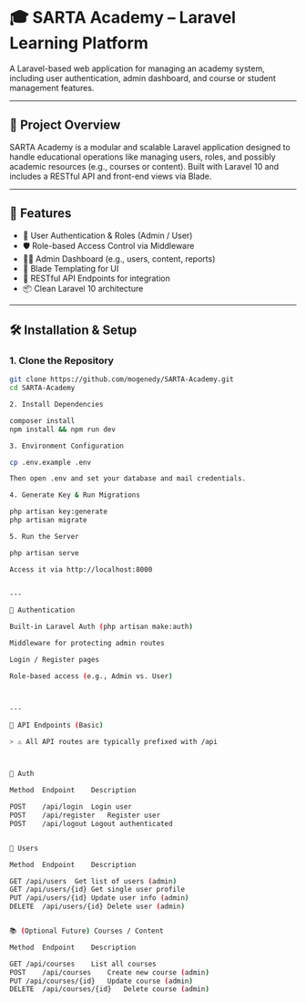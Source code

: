 # 🎓 SARTA Academy – Laravel Learning Platform

A Laravel-based web application for managing an academy system, including user authentication, admin dashboard, and course or student management features.

---

## 📌 Project Overview

SARTA Academy is a modular and scalable Laravel application designed to handle educational operations like managing users, roles, and possibly academic resources (e.g., courses or content). Built with Laravel 10 and includes a RESTful API and front-end views via Blade.

---

## 🚀 Features

- 👤 User Authentication & Roles (Admin / User)
- 🛡️ Role-based Access Control via Middleware
- 🧑‍💼 Admin Dashboard (e.g., users, content, reports)
- 📄 Blade Templating for UI
- 🔌 RESTful API Endpoints for integration
- 📦 Clean Laravel 10 architecture

---

## 🛠️ Installation & Setup

### 1. Clone the Repository

```bash
git clone https://github.com/mogenedy/SARTA-Academy.git
cd SARTA-Academy

2. Install Dependencies

composer install
npm install && npm run dev

3. Environment Configuration

cp .env.example .env

Then open .env and set your database and mail credentials.

4. Generate Key & Run Migrations

php artisan key:generate
php artisan migrate

5. Run the Server

php artisan serve

Access it via http://localhost:8000


---

🔐 Authentication

Built-in Laravel Auth (php artisan make:auth)

Middleware for protecting admin routes

Login / Register pages

Role-based access (e.g., Admin vs. User)



---

📡 API Endpoints (Basic)

> ⚠️ All API routes are typically prefixed with /api



🔑 Auth

Method	Endpoint	Description

POST	/api/login	Login user
POST	/api/register	Register user
POST	/api/logout	Logout authenticated


👥 Users

Method	Endpoint	Description

GET	/api/users	Get list of users (admin)
GET	/api/users/{id}	Get single user profile
PUT	/api/users/{id}	Update user info (admin)
DELETE	/api/users/{id}	Delete user (admin)


📚 (Optional Future) Courses / Content

Method	Endpoint	Description

GET	/api/courses	List all courses
POST	/api/courses	Create new course (admin)
PUT	/api/courses/{id}	Update course (admin)
DELETE	/api/courses/{id}	Delete course (admin)
